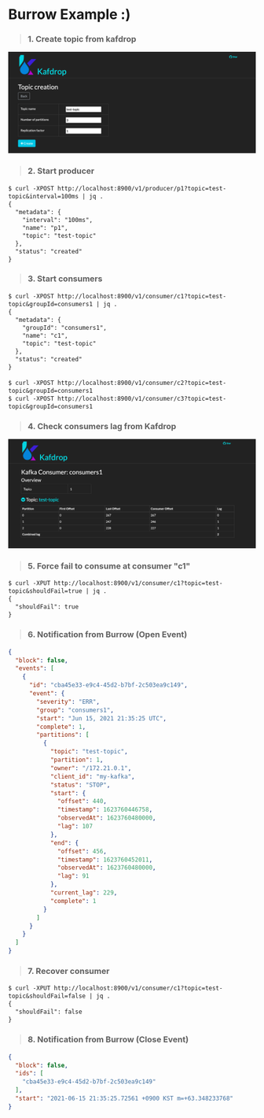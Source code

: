 # Burrow Example :)

> ### 1. Create topic from kafdrop

![create topic](./asset/0001-create-topic.png)

> ### 2. Start producer

```shell
$ curl -XPOST http://localhost:8900/v1/producer/p1?topic=test-topic&interval=100ms | jq .
{
  "metadata": {
    "interval": "100ms",
    "name": "p1",
    "topic": "test-topic"
  },
  "status": "created"
}
```  

> ### 3. Start consumers

```shell
$ curl -XPOST http://localhost:8900/v1/consumer/c1?topic=test-topic&groupId=consumers1 | jq .
{
  "metadata": {
    "groupId": "consumers1",
    "name": "c1",
    "topic": "test-topic"
  },
  "status": "created"
}

$ curl -XPOST http://localhost:8900/v1/consumer/c2?topic=test-topic&groupId=consumers1
$ curl -XPOST http://localhost:8900/v1/consumer/c3?topic=test-topic&groupId=consumers1
```

> ### 4. Check consumers lag from Kafdrop

![consumers lag](./asset/0002-consumers-lag.png)

> ### 5. Force fail to consume at consumer "c1"

```shell
$ curl -XPUT http://localhost:8900/v1/consumer/c1?topic=test-topic&shouldFail=true | jq .
{
  "shouldFail": true
}
```

> ### 6. Notification from Burrow (Open Event)

```json
{
  "block": false,
  "events": [
    {
      "id": "cba45e33-e9c4-45d2-b7bf-2c503ea9c149",
      "event": {
        "severity": "ERR",
        "group": "consumers1",
        "start": "Jun 15, 2021 21:35:25 UTC",
        "complete": 1,
        "partitions": [
          {
            "topic": "test-topic",
            "partition": 1,
            "owner": "/172.21.0.1",
            "client_id": "my-kafka",
            "status": "STOP",
            "start": {
              "offset": 440,
              "timestamp": 1623760446758,
              "observedAt": 1623760480000,
              "lag": 107
            },
            "end": {
              "offset": 456,
              "timestamp": 1623760452011,
              "observedAt": 1623760480000,
              "lag": 91
            },
            "current_lag": 229,
            "complete": 1
          }
        ]
      }
    }
  ]
}
```

> ### 7. Recover consumer

```shell
$ curl -XPUT http://localhost:8900/v1/consumer/c1?topic=test-topic&shouldFail=false | jq .
{
  "shouldFail": false
}
```

> ### 8. Notification from Burrow (Close Event)

```json
{
  "block": false,
  "ids": [
    "cba45e33-e9c4-45d2-b7bf-2c503ea9c149"
  ],
  "start": "2021-06-15 21:35:25.72561 +0900 KST m=+63.348233768"
}
```